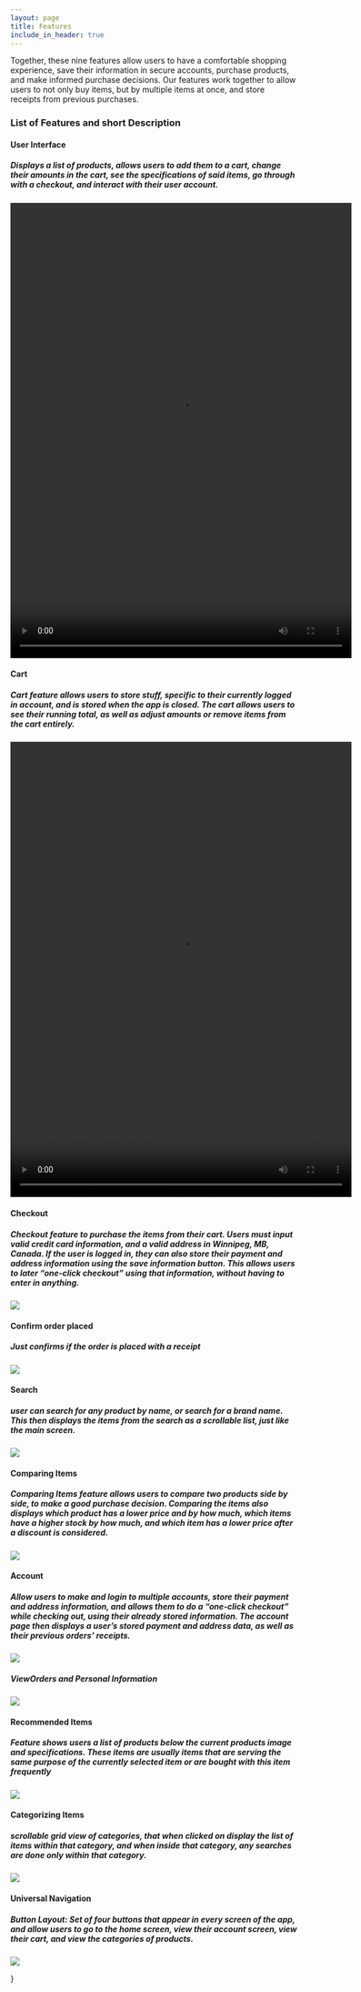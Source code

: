 ```yaml
---
layout: page
title: Features
include_in_header: true
---
```


<p>Together, these nine features allow users to have a comfortable shopping experience, save their information in secure accounts, purchase products, and make informed purchase decisions. Our features work together to allow users to not only buy items, but by multiple items at once, and store receipts from previous purchases.</p>

### List of Features and short Description

<h4>User Interface<h4/>

<h5>Displays a list of products, allows users to add them to a cart, change their amounts in the cart, see the specifications of said items, go through with a checkout, and interact with their user account.</h5>

<video width="600" height="800" controls>
  <source src="assets/USER_INTERFACE.mp4" type="video/mp4">
</video>

<h4>Cart<h4/>

<h5>Cart feature allows users to store stuff, specific to their currently logged in account, and is stored when the app is closed. The cart allows users to see their running total, as well as adjust amounts or remove items from the cart entirely.</h5>

<video width="600" height="800" controls>
  <source src="assets/CART.mp4" type="video/mp4">
</video>

<h4>Checkout<h4/>
<h5>Checkout feature to purchase the items from their cart. Users must input valid credit card information, and a valid address in Winnipeg, MB, Canada. If the user is logged in, they can also store their payment and address information using the save information button. This allows users to later “one-click checkout” using that information, without having to enter in anything.</h5>
<img src="assets/CHECKOUT.png" height="auto" width="auto"/>

<h4>Confirm order placed<h4/>
<h5>Just confirms if the order is placed with a receipt</h5>
<img src="assets/CONFIRM_ORDER.png" height="auto" width="auto"/>

<h4>Search<h4/>
<h5>user can search for any product by name, or search for a brand name. This then displays the items from the search as a scrollable list, just like the main screen.</h5>
<img src="assets/SEARCH.png" height="auto" width="auto"/>

<h4>Comparing Items<h4/>
<h5>Comparing Items feature allows users to compare two products side by side, to make a good purchase decision. Comparing the items also displays which product has a lower price and by how much, which items have a higher stock by how much, and which item has a lower price after a discount is considered.</h5>
<img src="assets/COMPARE.png" height="auto" width="auto"/>

<h4>Account<h4/>
<h5>Allow users to make and login to multiple accounts, store their payment and address information, and allows them to do a “one-click checkout” while checking out, using their already stored information. The account page then displays a user’s stored payment and address data, as well as their previous orders’ receipts.</h5>
<img src="assets/CREATE_ACCOUNT.png" height="auto" width="auto"/>
<h5>ViewOrders and Personal Information</h4>
<img src="assets/ACCOUNT_.png" height="auto" width="auto"/>

<h4>Recommended Items<h4/>
<h5>Feature shows users a list of products below the current products image and specifications. These items are usually items that are serving the same purpose of the currently selected item or are bought with this item frequently</h5>
<img src="assets/RECCOMMEND.png" height="auto" width="auto"/>

<h4>Categorizing Items<h4/>
<h5>scrollable grid view of categories, that when clicked on display the list of items within that category, and when inside that category, any searches are done only within that category. </h5>
<img src="assets/CATEGORIES.png" height="auto" width="auto"/>

<h4>Universal Navigation<h4/>
<h5>Button Layout: Set of four buttons that appear in every screen of the app, and allow users to go to the home screen, view their account screen, view their cart, and view the categories of products. </h5>
<img src="assets/USER_INTERFACE.PNG" height="auto" width="auto"/>

}